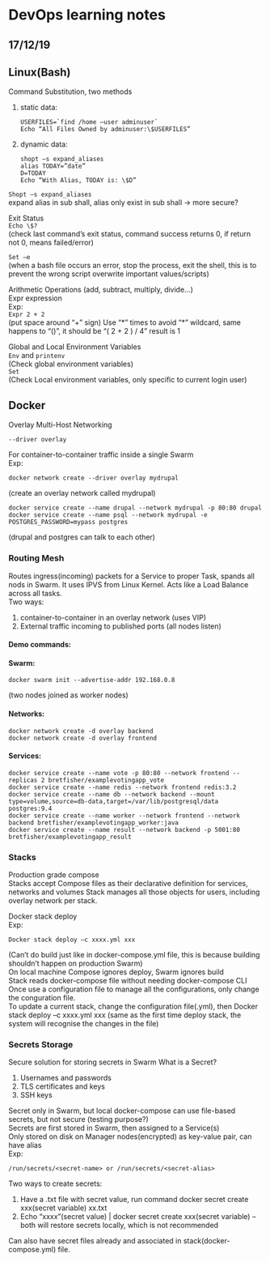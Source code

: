 # DevOps learning notes

## 17/12/19

## **Linux(Bash)**

Command Substitution, two methods

1. static data:
   ```
   USERFILES=`find /home –user adminuser`
   Echo “All Files Owned by adminuser:\$USERFILES”
   ```
2. dynamic data:
   ```
   shopt –s expand_aliases
   alias TODAY=”date”
   D=TODAY
   Echo “With Alias, TODAY is: \$D”
   ```

`Shopt –s expand_aliases`  
expand alias in sub shall, alias only exist in sub shall -> more secure?

Exit Status  
`Echo \$?`  
(check last command’s exit status, command success returns 0, if return not 0, means failed/error)

`Set –e`  
(when a bash file occurs an error, stop the process, exit the shell, this is to prevent the wrong script overwrite important values/scripts)

Arithmetic Operations (add, subtract, multiply, divide…)  
Expr expression  
Exp:  
`Expr 2 + 2`  
(put space around “+” sign)
Use “\*” times to avoid “\*” wildcard, same happens to “()”, it should be “\( 2 + 2 \) / 4” result is 1

Global and Local Environment Variables  
`Env` and `printenv`  
(Check global environment variables)  
`Set`  
(Check Local environment variables, only specific to current login user)

## **Docker**

Overlay Multi-Host Networking

```
--driver overlay
```

For container-to-container traffic inside a single Swarm  
Exp:

```
docker network create --driver overlay mydrupal
```

(create an overlay network called mydrupal)

```
docker service create --name drupal --network mydrupal -p 80:80 drupal
docker service create --name psql --network mydrupal -e POSTGRES_PASSWORD=mypass postgres
```

(drupal and postgres can talk to each other)

### Routing Mesh

Routes ingress(incoming) packets for a Service to proper Task, spands all nods in Swarm. It uses IPVS from Linux Kernel. Acts like a Load Balance across all tasks.  
Two ways:

1. container-to-container in an overlay network (uses VIP)
2. External traffic incoming to published ports (all nodes listen)

#### Demo commands:

#### Swarm:

```
docker swarm init --advertise-addr 192.168.0.8
```

(two nodes joined as worker nodes)

#### Networks:

```
docker network create -d overlay backend
docker network create -d overlay frontend
```

#### Services:

```
docker service create --name vote -p 80:80 --network frontend --replicas 2 bretfisher/examplevotingapp_vote
docker service create --name redis --network frontend redis:3.2
docker service create --name db --network backend --mount type=volume,source=db-data,target=/var/lib/postgresql/data postgres:9.4
docker service create --name worker --network frontend --network backend bretfisher/examplevotingapp_worker:java
docker service create --name result --network backend -p 5001:80 bretfisher/examplevotingapp_result
```

### Stacks

Production grade compose  
Stacks accept Compose files as their declarative definition for services, networks and volumes
Stack manages all those objects for users, including overlay network per stack.

Docker stack deploy  
Exp:

```
Docker stack deploy –c xxxx.yml xxx
```

(Can’t do build just like in docker-compose.yml file, this is because building shouldn’t happen on production Swarm)  
On local machine Compose ignores deploy, Swarm ignores build  
Stack reads docker-compose file without needing docker-compose CLI  
Once use a configuration file to manage all the configurations, only change the conguration file.  
To update a current stack, change the configuration file(.yml), then
Docker stack deploy –c xxxx.yml xxx (same as the first time deploy stack, the system will recognise the changes in the file)

### Secrets Storage

Secure solution for storing secrets in Swarm
What is a Secret?

1. Usernames and passwords
2. TLS certificates and keys
3. SSH keys

Secret only in Swarm, but local docker-compose can use file-based secrets, but not secure (testing purpose?)  
Secrets are first stored in Swarm, then assigned to a Service(s)  
Only stored on disk on Manager nodes(encrypted) as key-value pair, can have alias  
Exp:

```
/run/secrets/<secret-name> or /run/secrets/<secret-alias>
```

Two ways to create secrets:

1. Have a .txt file with secret value, run command docker secret create xxx(secret variable) xx.txt
2. Echo “xxxx”(secret value) | docker secret create xxx(secret variable) –
   both will restore secrets locally, which is not recommended

Can also have secret files already and associated in stack(docker-compose.yml) file.
